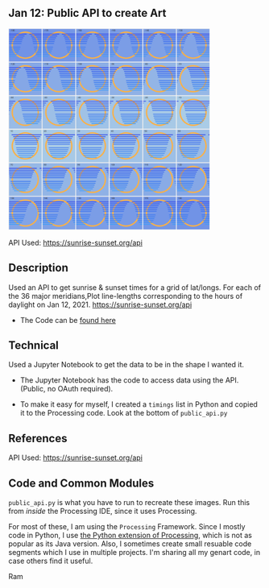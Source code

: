
## Jan 12: Public API to create Art
<img src="images/hours_daylight.png" width="400">  


API Used: https://sunrise-sunset.org/api


## Description

Used an API to get sunrise & sunset times for a grid of lat/longs. For each of the 36 major meridians,Plot line-lengths corresponding to the hours of daylight on Jan 12, 2021. https://sunrise-sunset.org/api


- The Code can be [found here](.)

## Technical


Used a Jupyter Notebook to get the data to be in the shape I wanted it. 
- The Jupyter Notebook has the code to access data using the API. (Public, no OAuth required).

- To make it easy for myself, I created a `timings` list in Python and copied it to the Processing code. Look at the bottom of `public_api.py`

## References

API Used: https://sunrise-sunset.org/api


## Code and Common Modules
`public_api.py` is what you have to run to recreate these images.
Run this from _inside_ the Processing IDE, since it uses Processing.

For most of these, I am using the `Processing` Framework. Since I mostly code in Python, I use [the Python extension of Processing](https://py.processing.org/reference/), which is not as popular as its Java version. Also, I sometimes create small resuable code segments which I use in multiple projects. I'm sharing all my genart code, in case others find it useful.

Ram